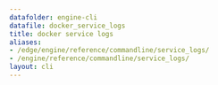 ```yaml
---
datafolder: engine-cli
datafile: docker_service_logs
title: docker service logs
aliases:
- /edge/engine/reference/commandline/service_logs/
- /engine/reference/commandline/service_logs/
layout: cli
---
```


<!--
此页面是根据 Docker 源代码自动生成的。如果您想建议更改此处显示的文本，请在 GitHub 上的源代码仓库中打开一个工单或拉取请求：

https://github.com/docker/cli
-->
